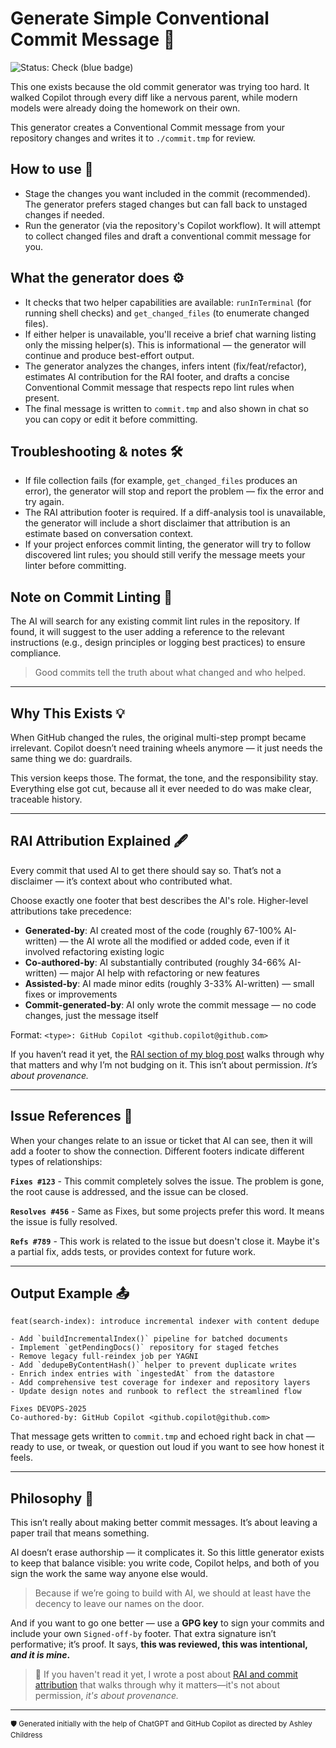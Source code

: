 # Generate Simple Conventional Commit Message 🧠

![Status: Check (blue badge)](https://img.shields.io/badge/status-check-3A86FF.svg)

This one exists because the old commit generator was trying too hard. It walked Copilot through every diff like a nervous parent, while modern models were already doing the homework on their own.

This generator creates a Conventional Commit message from your repository changes and writes it to `./commit.tmp` for review.

## How to use 📝

- Stage the changes you want included in the commit (recommended). The generator prefers staged changes but can fall back to unstaged changes if needed.
- Run the generator (via the repository's Copilot workflow). It will attempt to collect changed files and draft a conventional commit message for you.

## What the generator does ⚙️

- It checks that two helper capabilities are available: `runInTerminal` (for running shell checks) and `get_changed_files` (to enumerate changed files).
- If either helper is unavailable, you'll receive a brief chat warning listing only the missing helper(s). This is informational — the generator will continue and produce best-effort output.
- The generator analyzes the changes, infers intent (fix/feat/refactor), estimates AI contribution for the RAI footer, and drafts a concise Conventional Commit message that respects repo lint rules when present.
- The final message is written to `commit.tmp` and also shown in chat so you can copy or edit it before committing.

## Troubleshooting & notes 🛠️

- If file collection fails (for example, `get_changed_files` produces an error), the generator will stop and report the problem — fix the error and try again.
- The RAI attribution footer is required. If a diff-analysis tool is unavailable, the generator will include a short disclaimer that attribution is an estimate based on conversation context.
- If your project enforces commit linting, the generator will try to follow discovered lint rules; you should still verify the message meets your linter before committing.

## Note on Commit Linting 📏

The AI will search for any existing commit lint rules in the repository. If found, it will suggest to the user adding a reference to the relevant instructions (e.g., design principles or logging best practices) to ensure compliance.

> Good commits tell the truth about what changed and who helped.

---

## Why This Exists 💡

When GitHub changed the rules, the original multi-step prompt became irrelevant. Copilot doesn’t need training wheels anymore — it just needs the same thing we do: guardrails.

This version keeps those. The format, the tone, and the responsibility stay. Everything else got cut, because all it ever needed to do was make clear, traceable history.

---

## RAI Attribution Explained 🖋️

Every commit that used AI to get there should say so. That’s not a disclaimer — it’s context about who contributed what.

Choose exactly one footer that best describes the AI's role. Higher-level attributions take precedence:

- **Generated-by**: AI created most of the code (roughly 67-100% AI-written) — the AI wrote all the modified or added code, even if it involved refactoring existing logic
- **Co-authored-by**: AI substantially contributed (roughly 34-66% AI-written) — major AI help with refactoring or new features
- **Assisted-by**: AI made minor edits (roughly 3-33% AI-written) — small fixes or improvements
- **Commit-generated-by**: AI only wrote the commit message — no code changes, just the message itself

Format: `<type>: GitHub Copilot <github.copilot@github.com>`

If you haven’t read it yet, the [RAI section of my blog post](https://dev.to/anchildress1/can-we-set-the-record-straight-ai-content-and-a-bit-of-sanity-1inj#5-ai-code-is-ai-content-writers-you-too) walks through why that matters and why I’m not budging on it. This isn’t about permission. *It’s about provenance.*

---

## Issue References 🔗

When your changes relate to an issue or ticket that AI can see, then it will add a footer to show the connection. Different footers indicate different types of relationships:

**`Fixes #123`** - This commit completely solves the issue. The problem is gone, the root cause is addressed, and the issue can be closed.

**`Resolves #456`** - Same as Fixes, but some projects prefer this word. It means the issue is fully resolved.

**`Refs #789`** - This work is related to the issue but doesn't close it. Maybe it's a partial fix, adds tests, or provides context for future work.

---

## Output Example 📤

```text
feat(search-index): introduce incremental indexer with content dedupe

- Add `buildIncrementalIndex()` pipeline for batched documents
- Implement `getPendingDocs()` repository for staged fetches
- Remove legacy full-reindex job per YAGNI
- Add `dedupeByContentHash()` helper to prevent duplicate writes
- Enrich index entries with `ingestedAt` from the datastore
- Add comprehensive test coverage for indexer and repository layers
- Update design notes and runbook to reflect the streamlined flow

Fixes DEVOPS-2025
Co-authored-by: GitHub Copilot <github.copilot@github.com>
```

That message gets written to `commit.tmp` and echoed right back in chat — ready to use, or tweak, or question out loud if you want to see how honest it feels.

---

## Philosophy 🧭

This isn’t really about making better commit messages. It’s about leaving a paper trail that means something.

AI doesn’t erase authorship — it complicates it. So this little generator exists to keep that balance visible: you write code, Copilot helps, and both of you sign the work the same way anyone else would.

> Because if we’re going to build with AI, we should at least have the decency to leave our names on the door.

And if you want to go one better — use a **GPG key** to sign your commits and include your own `Signed-off-by` footer. That extra signature isn’t performative; it’s proof. It says, **this was reviewed, this was intentional, *and it is mine*.**

> 🦄 If you haven't read it yet, I wrote a post about [RAI and commit attribution](https://dev.to/anchildress1/did-ai-erase-attribution-your-git-history-is-missing-a-co-author-1m2l) that walks through why it matters—it's not about permission, *it's about provenance.*

---

<small>🛡️ Generated initially with the help of ChatGPT and GitHub Copilot as directed by Ashley Childress</small>
